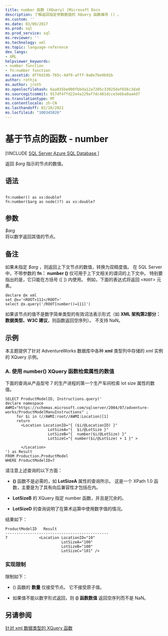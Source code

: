 ```yaml
---
title: number 函数 (XQuery) |Microsoft Docs
description: 了解返回指定参数数值的 XQuery 函数编号 () 。
ms.custom: ''
ms.date: 03/09/2017
ms.prod: sql
ms.prod_service: sql
ms.reviewer: ''
ms.technology: xml
ms.topic: language-reference
dev_langs:
- XML
helpviewer_keywords:
- number function
- fn:number function
ms.assetid: dff6d19b-765c-4df9-afff-9a0e7be9b91b
author: rothja
ms.author: jroth
ms.openlocfilehash: 6aa035be000fbbda12a7205c33925daf656c3da0
ms.sourcegitcommit: 917df4ffd22e4a229af7dc481dcce3ebba0aa4d7
ms.translationtype: MT
ms.contentlocale: zh-CN
ms.lasthandoff: 02/10/2021
ms.locfileid: "100345026"
---
```

# <a name="functions-on-nodes---number"></a>基于节点的函数 - number
[!INCLUDE [SQL Server Azure SQL Database ](../includes/applies-to-version/sqlserver.md)]

  返回 *$arg* 指示的节点的数值。  
  
## <a name="syntax"></a>语法  
  
```  
  
fn:number() as xs:double?   
fn:number($arg as node()?) as xs:double?  
```  
  
## <a name="arguments"></a>参数  
 *$arg*  
 将以数字返回其值的节点。  
  
## <a name="remarks"></a>备注  
 如果未指定 *$arg* ，则返回上下文节点的数值，转换为双精度值。 在 SQL Server 中，不带参数的 **fn： number ()** 仅可用于上下文相关的谓词的上下文中。 特别要指出的是，它只能在方括号 ([ ]) 内使用。 例如，下面的表达式将返回 <`ROOT`> 元素。  
  
```  
declare @x xml  
set @x='<ROOT>111</ROOT>'  
select @x.query('/ROOT[number()=111]')  
```  
  
 如果该节点的值不是数字简单类型的有效词法表示形式（如 **XML 架构第2部分：数据类型、W3C 建议**，则函数返回空序列）。 不支持 NaN。  
  
## <a name="examples"></a>示例  
 本主题提供了针对 AdventureWorks 数据库中各种 **xml** 类型列中存储的 xml 实例的 XQuery 示例。  
  
### <a name="a-using-the-number-xquery-function-to-retrieve-the-numeric-value-of-an-attribute"></a>A. 使用 number() XQuery 函数检索属性的数值  
 下面的查询从产品型号 7 的生产进程的第一个生产车间检索 lot size 属性的数值。  
  
```  
SELECT ProductModelID, Instructions.query('  
declare namespace AWMI="https://schemas.microsoft.com/sqlserver/2004/07/adventure-works/ProductModelManuInstructions" ;  
     for $i in (//AWMI:root//AWMI:Location)[1]  
     return   
       <Location LocationID="{ ($i/@LocationID) }"   
                   LotSizeA="{  $i/@LotSize }"  
                   LotSizeB="{  number($i/@LotSize) }"  
                   LotSizeC="{ number($i/@LotSize) + 1 }" >  
  
       </Location>  
') as Result  
FROM Production.ProductModel  
WHERE ProductModelID=7  
```  
  
 请注意上述查询的以下方面：  
  
-   **()** 函数不是必需的，如 **LotSizeA** 属性的查询所示。 这是一个 XPath 1.0 函数，主要是为了具有向后兼容性才包括在内。  
  
-   **LotSizeB** 的 XQuery 指定 number 函数，并且是冗余的。  
  
-   **LotSizeD** 的查询说明了在算术运算中使用数字值的情况。  
  
 结果如下：  
  
```  
ProductModelID   Result  
----------------------------------------------  
7              <Location LocationID="10"   
                         LotSizeA="100"   
                         LotSizeB="100"   
                         LotSizeC="101" />  
```  
  
### <a name="implementation-limitations"></a>实现限制  
 限制如下：  
  
-    () 函数的 **数量** 仅接受节点。 它不接受原子值。  
  
-   如果值不能以数字形式返回，则 **() 函数数值** 返回空序列而不是 NaN。  
  
## <a name="see-also"></a>另请参阅  
 [针对 xml 数据类型的 XQuery 函数](../xquery/xquery-functions-against-the-xml-data-type.md)  
  
  
